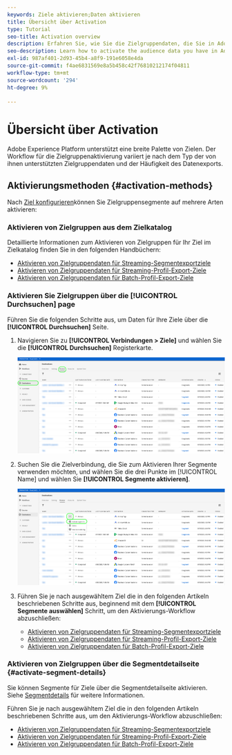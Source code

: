 ```yaml
---
keywords: Ziele aktivieren;Daten aktivieren
title: Übersicht über Activation
type: Tutorial
seo-title: Activation overview
description: Erfahren Sie, wie Sie die Zielgruppendaten, die Sie in Adobe Experience Platform haben, für verschiedene Zieltypen aktivieren.
seo-description: Learn how to activate the audience data you have in Adobe Experience Platform to various types of destinations.
exl-id: 987af401-2d93-45b4-a8f9-191e6058e4da
source-git-commit: f4ae6831569e8a5b458c42f76810212174f04811
workflow-type: tm+mt
source-wordcount: '294'
ht-degree: 9%

---
```


# Übersicht über Activation

Adobe Experience Platform unterstützt eine breite Palette von Zielen. Der Workflow für die Zielgruppenaktivierung variiert je nach dem Typ der von ihnen unterstützten Zielgruppendaten und der Häufigkeit des Datenexports.

## Aktivierungsmethoden {#activation-methods}

Nach [Ziel konfigurieren](connect-destination.md)können Sie Zielgruppensegmente auf mehrere Arten aktivieren:

### Aktivieren von Zielgruppen aus dem Zielkatalog

Detaillierte Informationen zum Aktivieren von Zielgruppen für Ihr Ziel im Zielkatalog finden Sie in den folgenden Handbüchern:

* [Aktivieren von Zielgruppendaten für Streaming-Segmentexportziele](activate-segment-streaming-destinations.md)
* [Aktivieren von Zielgruppendaten für Streaming-Profil-Export-Ziele](activate-streaming-profile-destinations.md)
* [Aktivieren von Zielgruppendaten für Batch-Profil-Export-Ziele](activate-batch-profile-destinations.md)

### Aktivieren Sie Zielgruppen über die [!UICONTROL Durchsuchen] page

Führen Sie die folgenden Schritte aus, um Daten für Ihre Ziele über die **[!UICONTROL Durchsuchen]** Seite.

1. Navigieren Sie zu **[!UICONTROL Verbindungen > Ziele]** und wählen Sie die **[!UICONTROL Durchsuchen]** Registerkarte.

   ![Registerkarte &quot;Durchsuchen&quot;](../assets/ui/activation-overview/browse-tab.png)

1. Suchen Sie die Zielverbindung, die Sie zum Aktivieren Ihrer Segmente verwenden möchten, und wählen Sie die drei Punkte im [!UICONTROL Name] und wählen Sie **[!UICONTROL Segmente aktivieren]**.

   ![Schaltfläche &quot;Segmente aktivieren&quot;](../assets/ui/activation-overview/activate-segments.png)

1. Führen Sie je nach ausgewähltem Ziel die in den folgenden Artikeln beschriebenen Schritte aus, beginnend mit dem **[!UICONTROL Segmente auswählen]** Schritt, um den Aktivierungs-Workflow abzuschließen:

   * [Aktivieren von Zielgruppendaten für Streaming-Segmentexportziele](activate-segment-streaming-destinations.md)
   * [Aktivieren von Zielgruppendaten für Streaming-Profil-Export-Ziele](activate-streaming-profile-destinations.md)
   * [Aktivieren von Zielgruppendaten für Batch-Profil-Export-Ziele](activate-batch-profile-destinations.md)

### Aktivieren von Zielgruppen über die Segmentdetailseite {#activate-segment-details}

Sie können Segmente für Ziele über die Segmentdetailseite aktivieren. Siehe [Segmentdetails](../../segmentation/ui/overview.md#segment-details) für weitere Informationen.

Führen Sie je nach ausgewähltem Ziel die in den folgenden Artikeln beschriebenen Schritte aus, um den Aktivierungs-Workflow abzuschließen:

* [Aktivieren von Zielgruppendaten für Streaming-Segmentexportziele](activate-segment-streaming-destinations.md)
* [Aktivieren von Zielgruppendaten für Streaming-Profil-Export-Ziele](activate-streaming-profile-destinations.md)
* [Aktivieren von Zielgruppendaten für Batch-Profil-Export-Ziele](activate-batch-profile-destinations.md)
